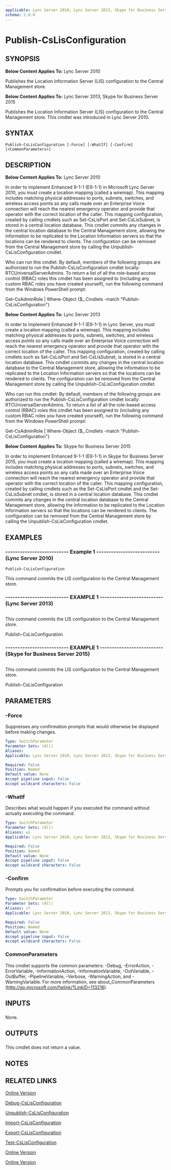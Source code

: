 ```yaml
---
applicable: Lync Server 2010, Lync Server 2013, Skype for Business Server 2015
schema: 2.0.0
---
```


# Publish-CsLisConfiguration

## SYNOPSIS
**Below Content Applies To:** Lync Server 2010

Publishes the Location Information Server (LIS) configuration to the Central Management store.

**Below Content Applies To:** Lync Server 2013, Skype for Business Server 2015

Publishes the Location Information Server (LIS) configuration to the Central Management store.
This cmdlet was introduced in Lync Server 2010.



## SYNTAX

```
Publish-CsLisConfiguration [-Force] [-WhatIf] [-Confirm] [<CommonParameters>]
```

## DESCRIPTION
**Below Content Applies To:** Lync Server 2010

In order to implement Enhanced 9-1-1 (E9-1-1) in Microsoft Lync Server 2010, you must create a location mapping (called a wiremap).
This mapping includes matching physical addresses to ports, subnets, switches, and wireless access points so any calls made over an Enterprise Voice connection will reach the nearest emergency operator and provide that operator with the correct location of the caller.
This mapping configuration, created by calling cmdlets such as Set-CsLisPort and Set-CsLisSubnet, is stored in a central location database.
This cmdlet commits any changes in the central location database to the Central Management store, allowing the information to be replicated to the Location Information servers so that the locations can be rendered to clients.
The configuration can be removed from the Central Management store by calling the Unpublish-CsLisConfiguration cmdlet.

Who can run this cmdlet: By default, members of the following groups are authorized to run the Publish-CsLisConfiguration cmdlet locally: RTCUniversalServerAdmins.
To return a list of all the role-based access control (RBAC) roles this cmdlet has been assigned to (including any custom RBAC roles you have created yourself), run the following command from the Windows PowerShell prompt:

Get-CsAdminRole | Where-Object {$_.Cmdlets -match "Publish-CsLisConfiguration"}

**Below Content Applies To:** Lync Server 2013

In order to implement Enhanced 9-1-1 (E9-1-1) in Lync Server, you must create a location mapping (called a wiremap).
This mapping includes matching physical addresses to ports, subnets, switches, and wireless access points so any calls made over an Enterprise Voice connection will reach the nearest emergency operator and provide that operator with the correct location of the caller.
This mapping configuration, created by calling cmdlets such as Set-CsLisPort and Set-CsLisSubnet, is stored in a central location database.
This cmdlet commits any changes in the central location database to the Central Management store, allowing the information to be replicated to the Location Information servers so that the locations can be rendered to clients.
The configuration can be removed from the Central Management store by calling the Unpublish-CsLisConfiguration cmdlet.

Who can run this cmdlet: By default, members of the following groups are authorized to run the Publish-CsLisConfiguration cmdlet locally: RTCUniversalServerAdmins.
To return a list of all the role-based access control (RBAC) roles this cmdlet has been assigned to (including any custom RBAC roles you have created yourself), run the following command from the Windows PowerShell prompt:

Get-CsAdminRole | Where-Object {$_.Cmdlets -match "Publish-CsLisConfiguration"}

**Below Content Applies To:** Skype for Business Server 2015

In order to implement Enhanced 9-1-1 (E9-1-1) in Skype for Business Server 2015, you must create a location mapping (called a wiremap).
This mapping includes matching physical addresses to ports, subnets, switches, and wireless access points so any calls made over an Enterprise Voice connection will reach the nearest emergency operator and provide that operator with the correct location of the caller.
This mapping configuration, created by calling cmdlets such as the Set-CsLisPort cmdlet and the Set-CsLisSubnet cmdlet, is stored in a central location database.
This cmdlet commits any changes in the central location database to the Central Management store, allowing the information to be replicated to the Location Information servers so that the locations can be rendered to clients.
The configuration can be removed from the Central Management store by calling the Unpublish-CsLisConfiguration cmdlet.



## EXAMPLES

### -------------------------- Example 1 -------------------------- (Lync Server 2010)
```
Publish-CsLisConfiguration
```

This command commits the LIS configuration to the Central Management store.

### -------------------------- EXAMPLE 1 -------------------------- (Lync Server 2013)
```

```

This command commits the LIS configuration to the Central Management store.

Publish-CsLisConfiguration

### -------------------------- EXAMPLE 1 -------------------------- (Skype for Business Server 2015)
```

```

This command commits the LIS configuration to the Central Management store.

Publish-CsLisConfiguration

## PARAMETERS

### -Force
Suppresses any confirmation prompts that would otherwise be displayed before making changes.

```yaml
Type: SwitchParameter
Parameter Sets: (All)
Aliases: 
Applicable: Lync Server 2010, Lync Server 2013, Skype for Business Server 2015

Required: False
Position: Named
Default value: None
Accept pipeline input: False
Accept wildcard characters: False
```

### -WhatIf
Describes what would happen if you executed the command without actually executing the command.

```yaml
Type: SwitchParameter
Parameter Sets: (All)
Aliases: wi
Applicable: Lync Server 2010, Lync Server 2013, Skype for Business Server 2015

Required: False
Position: Named
Default value: None
Accept pipeline input: False
Accept wildcard characters: False
```

### -Confirm
Prompts you for confirmation before executing the command.

```yaml
Type: SwitchParameter
Parameter Sets: (All)
Aliases: cf
Applicable: Lync Server 2010, Lync Server 2013, Skype for Business Server 2015

Required: False
Position: Named
Default value: None
Accept pipeline input: False
Accept wildcard characters: False
```

### CommonParameters
This cmdlet supports the common parameters: -Debug, -ErrorAction, -ErrorVariable, -InformationAction, -InformationVariable, -OutVariable, -OutBuffer, -PipelineVariable, -Verbose, -WarningAction, and -WarningVariable. For more information, see about_CommonParameters (http://go.microsoft.com/fwlink/?LinkID=113216).

## INPUTS

###  
None.

## OUTPUTS

###  
This cmdlet does not return a value.

## NOTES

## RELATED LINKS

[Online Version](http://technet.microsoft.com/EN-US/library/54f9d653-075d-4533-b508-231f53b54db4(OCS.14).aspx)

[Debug-CsLisConfiguration]()

[Unpublish-CsLisConfiguration]()

[Import-CsLisConfiguration]()

[Export-CsLisConfiguration]()

[Test-CsLisConfiguration]()

[Online Version](http://technet.microsoft.com/EN-US/library/54f9d653-075d-4533-b508-231f53b54db4(OCS.15).aspx)

[Online Version](http://technet.microsoft.com/EN-US/library/54f9d653-075d-4533-b508-231f53b54db4(OCS.16).aspx)

